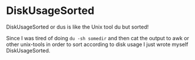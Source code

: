 # DiskUsageSorted
DiskUsageSorted or dus is like the Unix tool du but sorted!

Since I was tired of doing `du -sh somedir` and then cat the output to awk or other unix-tools in order to sort according to disk usage I just wrote myself DiskUsageSorted.
